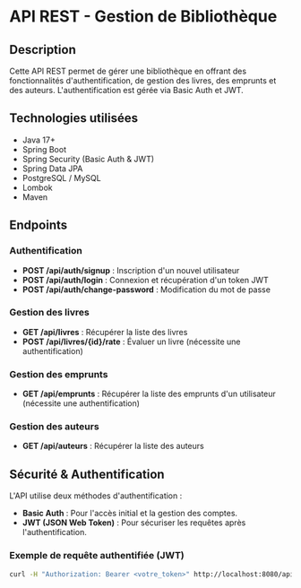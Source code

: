 # API REST - Gestion de Bibliothèque

## Description

Cette API REST permet de gérer une bibliothèque en offrant des fonctionnalités d'authentification, de gestion des livres, des emprunts et des auteurs. L'authentification est gérée via Basic Auth et JWT.

## Technologies utilisées

- Java 17+
- Spring Boot
- Spring Security (Basic Auth & JWT)
- Spring Data JPA
- PostgreSQL / MySQL
- Lombok
- Maven

## Endpoints

### Authentification

- **POST /api/auth/signup** : Inscription d'un nouvel utilisateur
- **POST /api/auth/login** : Connexion et récupération d'un token JWT
- **POST /api/auth/change-password** : Modification du mot de passe

### Gestion des livres

- **GET /api/livres** : Récupérer la liste des livres
- **POST /api/livres/{id}/rate** : Évaluer un livre (nécessite une authentification)

### Gestion des emprunts

- **GET /api/emprunts** : Récupérer la liste des emprunts d'un utilisateur (nécessite une authentification)

### Gestion des auteurs

- **GET /api/auteurs** : Récupérer la liste des auteurs

## Sécurité & Authentification

L'API utilise deux méthodes d'authentification :

- **Basic Auth** : Pour l'accès initial et la gestion des comptes.
- **JWT (JSON Web Token)** : Pour sécuriser les requêtes après l'authentification.

### Exemple de requête authentifiée (JWT)

```bash
curl -H "Authorization: Bearer <votre_token>" http://localhost:8080/api/livres
